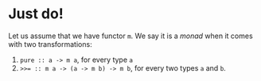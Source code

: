# Just do!

Let us assume that we have functor `m`. We say it is a *monad* when it comes with two transformations:
1. `pure :: a -> m a`, for every type `a`
2. `>>= :: m a -> (a -> m b) -> m b`, for every two types `a` and `b`.
